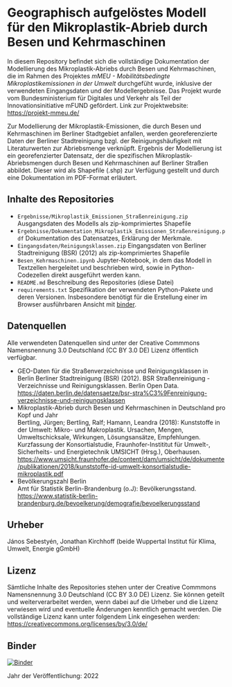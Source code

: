 # Geographisch aufgelöstes Modell für den Mikroplastik-Abrieb durch Besen und Kehrmaschinen
In diesem Repository befindet sich die vollständige Dokumentation der Modellierung des Mikroplastik-Abriebs durch Besen und Kehrmaschinen, die im Rahmen des Projektes *mMEU - Mobilitätsbedingte Mikroplastikemissionen in der Umwelt* durchgefüht wurde, inklusive der verwendeten Eingangsdaten und der Modellergebnisse. Das Projekt wurde vom Bundesministerium für Digitales und Verkehr als Teil der Innovationsinitiative mFUND gefördert. Link zur Projektwebsite: https://projekt-mmeu.de/

Zur Modellierung der Mikroplastik-Emissionen, die durch Besen und Kehrmaschinen im Berliner Stadtgebiet anfallen, werden georeferenzierte Daten der Berliner Stadtreinigung bzgl. der Reinigungshäufigkeit mit Literaturwerten zur Abriebsmenge verknüpft. Ergebnis der Modellierung ist ein georefenzierter Datensatz, der die spezifischen Mikroplastik-Abriebsmengen durch Besen und Kehrmaschinen auf Berliner Straßen abbildet. Dieser wird als Shapefile (.shp) zur Verfügung gestellt und durch eine Dokumentation im PDF-Format erläutert.

## Inhalte des Repositories
* `Ergebnisse/Mikroplastik_Emissionen_Straßenreinigung.zip`
Ausgangsdaten des Modells als zip-komprimiertes Shapefile
* `Ergebnisse/Dokumentation_Mikroplastik_Emissionen_Straßenreinigung.pdf`
Dokumentation des Datensatzes, Erklärung der Merkmale.
* `Eingangsdaten/Reinigungsklassen.zip`
Eingangsdaten von Berliner Stadtreinigung (BSR) (2012) als zip-komprimiertes Shapefile
* `Besen_Kehrmaschinen.ipynb`
Jupyter-Notebook, in dem das Modell in Textzellen hergeleitet und beschrieben wird, sowie in Python-Codezellen direkt ausgeführt werden kann.
* `README.md`
Beschreibung des Repositories (diese Datei)
* `requirements.txt`
Spezifikation der verwendeten Python-Pakete und deren Versionen. Insbesondere benötigt für die Erstellung einer im Browser ausführbaren Ansicht mit [binder](https://mybinder.org/).

## Datenquellen
Alle verwendeten Datenquellen sind unter der Creative Commmons Namensnennung 3.0 Deutschland (CC BY 3.0 DE) Lizenz öffentlich verfügbar.

* GEO-Daten für die Straßenverzeichnisse und Reinigungsklassen in Berlin
Berliner Stadtreinigung (BSR) (2012). BSR Straßenreinigung - Verzeichnisse und Reinigungsklassen. Berlin Open Data. https://daten.berlin.de/datensaetze/bsr-stra%C3%9Fenreinigung-verzeichnisse-und-reinigungsklassen 
* Mikroplastik-Abrieb durch Besen und Kehrmaschinen in Deutschland pro Kopf und Jahr   
Bertling, Jürgen; Bertling, Ralf; Hamann, Leandra (2018): Kunststoffe in der Umwelt: Mikro- und Makroplastik. Ursachen, Mengen, Umweltschicksale, Wirkungen, Lösungsansätze, Empfehlungen. Kurzfassung der Konsortialstudie, Fraunhofer-Instititut für Umwelt-, Sicherheits- und Energietechnik UMSICHT (Hrsg.), Oberhausen.
https://www.umsicht.fraunhofer.de/content/dam/umsicht/de/dokumente/publikationen/2018/kunststoffe-id-umwelt-konsortialstudie-mikroplastik.pdf
* Bevölkerungszahl Berlin   
Amt für Statistik Berlin-Brandenburg (o.J): Bevölkerungsstand.  
https://www.statistik-berlin-brandenburg.de/bevoelkerung/demografie/bevoelkerungsstand

## Urheber
János Sebestyén, Jonathan Kirchhoff (beide Wuppertal Institut für Klima, Umwelt, Energie gGmbH)

## Lizenz
Sämtliche Inhalte des Repositories stehen unter der Creative Commmons Namensnennung 3.0 Deutschland (CC BY 3.0 DE) Lizenz. Sie können geteilt und weiterverarbeitet werden, wenn dabei auf die Urheber und die Lizenz verwiesen wird und eventuelle Änderungen kenntlich gemacht werden. Die vollständige Lizenz kann unter folgendem Link eingesehen werden:
https://creativecommons.org/licenses/by/3.0/de/

## Binder
[![Binder](https://mybinder.org/badge_logo.svg)](https://mybinder.org/v2/gh/projekt-mmeu/mp-strassenreinigung/main?labpath=Besen_Kehrmaschinen.ipynb)

Jahr der Veröffentlichung: 2022
